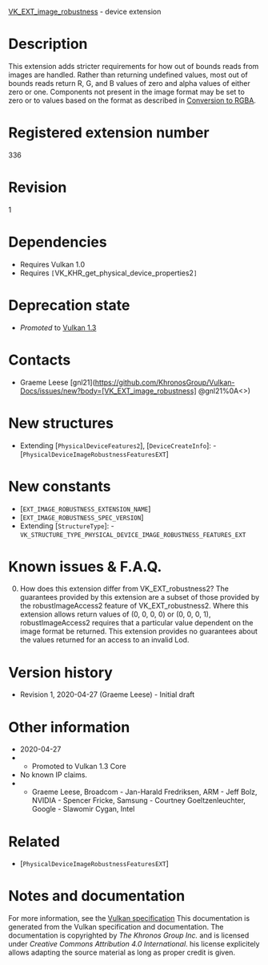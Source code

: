 [VK_EXT_image_robustness](https://www.khronos.org/registry/vulkan/specs/1.3-extensions/man/html/VK_EXT_image_robustness.html) - device extension

# Description
This extension adds stricter requirements for how out of bounds reads from
images are handled.
Rather than returning undefined values, most out of bounds reads return R,
G, and B values of zero and alpha values of either zero or one.
Components not present in the image format may be set to zero or to values
based on the format as described in [Conversion to RGBA](https://www.khronos.org/registry/vulkan/specs/1.3-extensions/html/vkspec.html#textures-conversion-to-rgba).

# Registered extension number
336

# Revision
1

# Dependencies
- Requires Vulkan 1.0
- Requires `[`VK_KHR_get_physical_device_properties2`]`

# Deprecation state
- *Promoted* to [Vulkan 1.3](https://www.khronos.org/registry/vulkan/specs/1.3-extensions/html/vkspec.html#versions-1.3-promotions)

# Contacts
- Graeme Leese [gnl21](https://github.com/KhronosGroup/Vulkan-Docs/issues/new?body=[VK_EXT_image_robustness] @gnl21%0A<<Here describe the issue or question you have about the VK_EXT_image_robustness extension>>)

# New structures
- Extending [`PhysicalDeviceFeatures2`], [`DeviceCreateInfo`]:  - [`PhysicalDeviceImageRobustnessFeaturesEXT`]

# New constants
- [`EXT_IMAGE_ROBUSTNESS_EXTENSION_NAME`]
- [`EXT_IMAGE_ROBUSTNESS_SPEC_VERSION`]
- Extending [`StructureType`]:  - `VK_STRUCTURE_TYPE_PHYSICAL_DEVICE_IMAGE_ROBUSTNESS_FEATURES_EXT`

# Known issues & F.A.Q.
0. How does this extension differ from VK_EXT_robustness2?
The guarantees provided by this extension are a subset of those provided by
the robustImageAccess2 feature of VK_EXT_robustness2.
Where this extension allows return values of (0, 0, 0, 0) or (0, 0, 0, 1),
robustImageAccess2 requires that a particular value dependent on the image
format be returned.
This extension provides no guarantees about the values returned for an
access to an invalid Lod.

# Version history
- Revision 1, 2020-04-27 (Graeme Leese)  - Initial draft

# Other information
* 2020-04-27
*   - Promoted to Vulkan 1.3 Core 
* No known IP claims.
*   - Graeme Leese, Broadcom  - Jan-Harald Fredriksen, ARM  - Jeff Bolz, NVIDIA  - Spencer Fricke, Samsung  - Courtney Goeltzenleuchter, Google  - Slawomir Cygan, Intel

# Related
- [`PhysicalDeviceImageRobustnessFeaturesEXT`]

# Notes and documentation
For more information, see the [Vulkan specification](https://www.khronos.org/registry/vulkan/specs/1.3-extensions/html/vkspec.html)
This documentation is generated from the Vulkan specification and documentation.
The documentation is copyrighted by *The Khronos Group Inc.* and is licensed under *Creative Commons Attribution 4.0 International*.
his license explicitely allows adapting the source material as long as proper credit is given.
        
